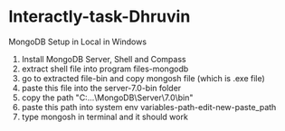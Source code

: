 # Interactly-task-Dhruvin
MongoDB Setup in Local in Windows
1. Install MongoDB Server, Shell and Compass
2. extract shell file into program files-mongodb
3. go to extracted file-bin and copy mongosh file (which is .exe file)
4. paste this file into the server-7.0-bin folder
5. copy the path "C:\...\MongoDB\Server\7.0\bin"
6. paste this path into system env variables-path-edit-new-paste_path
7. type mongosh in terminal and it should work
